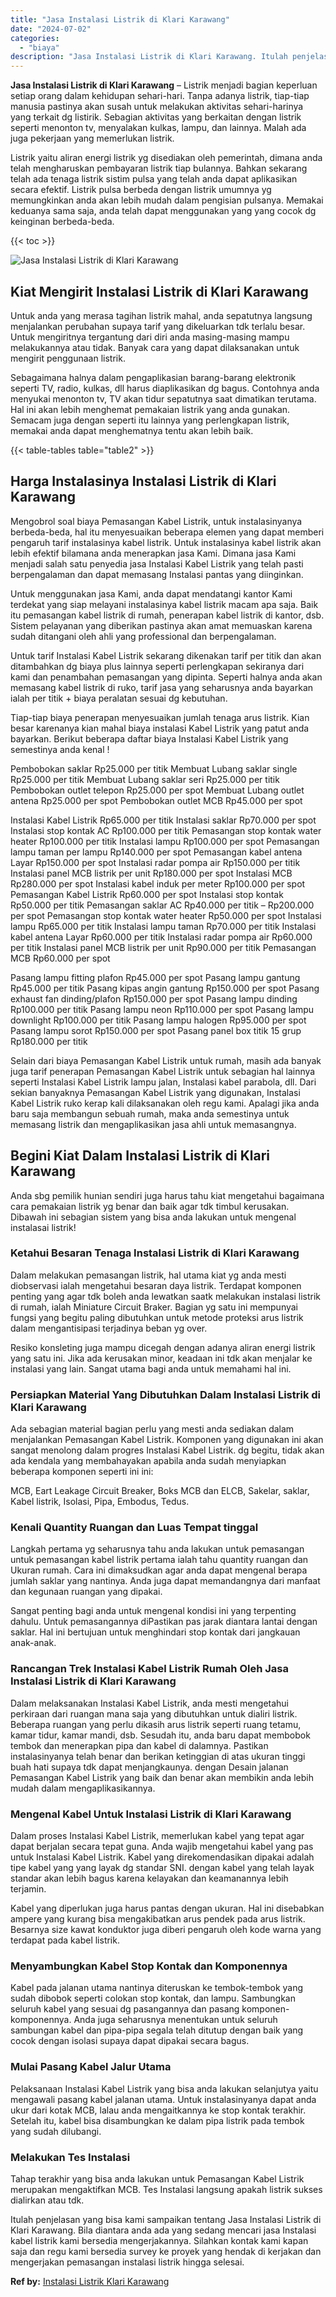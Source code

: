 ```yaml
---
title: "Jasa Instalasi Listrik di Klari Karawang"
date: "2024-07-02"
categories: 
  - "biaya"
description: "Jasa Instalasi Listrik di Klari Karawang. Itulah penjelasan yang bisa kami sampaikan tentang Jasa Instalasi Listrik di Klari Karawang. Bila diantara anda ada..."
---
```


**Jasa Instalasi Listrik di Klari Karawang** – Listrik menjadi bagian keperluan setiap orang dalam kehidupan sehari-hari. Tanpa adanya listrik, tiap-tiap manusia pastinya akan susah untuk melakukan aktivitas sehari-harinya yang terkait dg listirik. Sebagian aktivitas yang berkaitan dengan listrik seperti menonton tv, menyalakan kulkas, lampu, dan lainnya. Malah ada juga pekerjaan yang memerlukan listrik.

Listrik yaitu aliran energi listrik yg disediakan oleh pemerintah, dimana anda telah mengharuskan pembayaran listrik tiap bulannya. Bahkan sekarang telah ada tenaga listrik sistim pulsa yang telah anda dapat aplikasikan secara efektif. Listrik pulsa berbeda dengan listrik umumnya yg memungkinkan anda akan lebih mudah dalam pengisian pulsanya. Memakai keduanya sama saja, anda telah dapat menggunakan yang yang cocok dg keinginan berbeda-beda.

{{< toc >}}

![Jasa Instalasi Listrik di Klari Karawang](/images/instalasi-listrik-murah04.png)

## Kiat Mengirit Instalasi Listrik di Klari Karawang

Untuk anda yang merasa tagihan listrik mahal, anda sepatutnya langsung menjalankan perubahan supaya tarif yang dikeluarkan tdk terlalu besar. Untuk mengiritnya tergantung dari diri anda masing-masing mampu melakukannya atau tidak. Banyak cara yang dapat dilaksanakan untuk mengirit penggunaan listrik.

Sebagaimana halnya dalam pengaplikasian barang-barang elektronik seperti TV, radio, kulkas, dll harus diaplikasikan dg bagus. Contohnya anda menyukai menonton tv, TV akan tidur sepatutnya saat dimatikan terutama. Hal ini akan lebih menghemat pemakaian listrik yang anda gunakan. Semacam juga dengan seperti itu lainnya yang perlengkapan listrik, memakai anda dapat menghematnya tentu akan lebih baik.

{{< table-tables table="table2" >}}

## Harga Instalasinya Instalasi Listrik di Klari Karawang

Mengobrol soal biaya Pemasangan Kabel Listrik, untuk instalasinyanya berbeda-beda, hal itu menyesuaikan beberapa elemen yang dapat memberi pengaruh tarif instalasinya kabel listrik. Untuk instalasinya kabel listrik akan lebih efektif bilamana anda menerapkan jasa Kami. Dimana jasa Kami menjadi salah satu penyedia jasa Instalasi Kabel Listrik yang telah pasti berpengalaman dan dapat memasang Instalasi pantas yang diinginkan.

Untuk menggunakan jasa Kami, anda dapat mendatangi kantor Kami terdekat yang siap melayani instalasinya kabel listrik macam apa saja. Baik itu pemasangan kabel listrik di rumah, penerapan kabel listrik di kantor, dsb. Sistem pelayanan yang diberikan pastinya akan amat memuaskan karena sudah ditangani oleh ahli yang professional dan berpengalaman.

Untuk tarif Instalasi Kabel Listrik sekarang dikenakan tarif per titik dan akan ditambahkan dg biaya plus lainnya seperti perlengkapan sekiranya dari kami dan penambahan pemasangan yang dipinta. Seperti halnya anda akan memasang kabel listrik di ruko, tarif jasa yang seharusnya anda bayarkan ialah per titik + biaya peralatan sesuai dg kebutuhan.

Tiap-tiap biaya penerapan menyesuaikan jumlah tenaga arus listrik. Kian besar karenanya kian mahal biaya instalasi Kabel Listrik yang patut anda bayarkan. Berikut beberapa daftar biaya Instalasi Kabel Listrik yang semestinya anda kenal !

Pembobokan saklar Rp25.000 per titik Membuat Lubang saklar single Rp25.000 per titik Membuat Lubang saklar seri Rp25.000 per titik Pembobokan outlet telepon Rp25.000 per spot Membuat Lubang outlet antena Rp25.000 per spot Pembobokan outlet MCB Rp45.000 per spot

Instalasi Kabel Listrik Rp65.000 per titik Instalasi saklar Rp70.000 per spot Instalasi stop kontak AC Rp100.000 per titik Pemasangan stop kontak water heater Rp100.000 per titik Instalasi lampu Rp100.000 per spot Pemasangan lampu taman per lampu Rp140.000 per spot Pemasangan kabel antena Layar Rp150.000 per spot Instalasi radar pompa air Rp150.000 per titik Instalasi panel MCB listrik per unit Rp180.000 per spot Instalasi MCB Rp280.000 per spot Instalasi kabel induk per meter Rp100.000 per spot Pemasangan Kabel Listrik Rp60.000 per spot Instalasi stop kontak Rp50.000 per titik Pemasangan saklar AC Rp40.000 per titik – Rp200.000 per spot Pemasangan stop kontak water heater Rp50.000 per spot Instalasi lampu Rp65.000 per titik Instalasi lampu taman Rp70.000 per titik Instalasi kabel antena Layar Rp60.000 per titik Instalasi radar pompa air Rp60.000 per titik Instalasi panel MCB listrik per unit Rp90.000 per titik Pemasangan MCB Rp60.000 per spot

Pasang lampu fitting plafon Rp45.000 per spot Pasang lampu gantung Rp45.000 per titik Pasang kipas angin gantung Rp150.000 per spot Pasang exhaust fan dinding/plafon Rp150.000 per spot Pasang lampu dinding Rp100.000 per titik Pasang lampu neon Rp110.000 per spot Pasang lampu downlight Rp100.000 per titik Pasang lampu halogen Rp95.000 per spot Pasang lampu sorot Rp150.000 per spot Pasang panel box titik 15 grup Rp180.000 per titik

Selain dari biaya Pemasangan Kabel Listrik untuk rumah, masih ada banyak juga tarif penerapan Pemasangan Kabel Listrik untuk sebagian hal lainnya seperti Instalasi Kabel Listrik lampu jalan, Instalasi kabel parabola, dll. Dari sekian banyaknya Pemasangan Kabel Listrik yang digunakan, Instalasi Kabel Listrik ruko kerap kali dilaksanakan oleh regu kami. Apalagi jika anda baru saja membangun sebuah rumah, maka anda semestinya untuk memasang listrik dan mengaplikasikan jasa ahli untuk memasangnya.

## Begini Kiat Dalam Instalasi Listrik di Klari Karawang


Anda sbg pemilik hunian sendiri juga harus tahu kiat mengetahui bagaimana cara pemakaian listrik yg benar dan baik agar tdk timbul kerusakan. Dibawah ini sebagian sistem yang bisa anda lakukan untuk mengenal instalasai listrik!

### Ketahui Besaran Tenaga Instalasi Listrik di Klari Karawang

Dalam melakukan pemasangan listrik, hal utama kiat yg anda mesti diobservasi ialah mengetahui besaran daya listrik. Terdapat komponen penting yang agar tdk boleh anda lewatkan saatk melakukan instalasi listrik di rumah, ialah Miniature Circuit Braker. Bagian yg satu ini mempunyai fungsi yang begitu paling dibutuhkan untuk metode proteksi arus listrik dalam mengantisipasi terjadinya beban yg over.

Resiko konsleting juga mampu dicegah dengan adanya aliran energi listrik yang satu ini. Jika ada kerusakan minor, keadaan ini tdk akan menjalar ke instalasi yang lain. Sangat utama bagi anda untuk memahami hal ini.

### Persiapkan Material Yang Dibutuhkan Dalam Instalasi Listrik di Klari Karawang

Ada sebagian material bagian perlu yang mesti anda sediakan dalam menjalankan Pemasangan Kabel Listrik. Komponen yang digunakan ini akan sangat menolong dalam progres Instalasi Kabel Listrik. dg begitu, tidak akan ada kendala yang membahayakan apabila anda sudah menyiapkan beberapa komponen seperti ini ini:

MCB, Eart Leakage Circuit Breaker, Boks MCB dan ELCB, Sakelar, saklar, Kabel listrik, Isolasi, Pipa, Embodus, Tedus.

### Kenali Quantity Ruangan dan Luas Tempat tinggal

Langkah pertama yg seharusnya tahu anda lakukan untuk pemasangan untuk pemasangan kabel listrik pertama ialah tahu quantity ruangan dan Ukuran rumah. Cara ini dimaksudkan agar anda dapat mengenal berapa jumlah saklar yang nantinya. Anda juga dapat memandangnya dari manfaat dan kegunaan ruangan yang dipakai.

Sangat penting bagi anda untuk mengenal kondisi ini yang terpenting dahulu. Untuk pemasangannya diPastikan pas jarak diantara lantai dengan saklar. Hal ini bertujuan untuk menghindari stop kontak dari jangkauan anak-anak.

### Rancangan Trek Instalasi Kabel Listrik Rumah Oleh Jasa Instalasi Listrik di Klari Karawang

Dalam melaksanakan Instalasi Kabel Listrik, anda mesti mengetahui perkiraan dari ruangan mana saja yang dibutuhkan untuk dialiri listrik. Beberapa ruangan yang perlu dikasih arus listrik seperti ruang tetamu, kamar tidur, kamar mandi, dsb. Sesudah itu, anda baru dapat membobok tembok dan menerapkan pipa dan kabel di dalamnya. Pastikan instalasinyanya telah benar dan berikan ketinggian di atas ukuran tinggi buah hati supaya tdk dapat menjangkaunya. dengan Desain jalanan Pemasangan Kabel Listrik yang baik dan benar akan membikin anda lebih mudah dalam mengaplikasikannya.

### Mengenal Kabel Untuk Instalasi Listrik di Klari Karawang

Dalam proses Instalasi Kabel Listrik, memerlukan kabel yang tepat agar dapat berjalan secara tepat guna. Anda wajib mengetahui kabel yang pas untuk Instalasi Kabel Listrik. Kabel yang direkomendasikan dipakai adalah tipe kabel yang yang layak dg standar SNI. dengan kabel yang telah layak standar akan lebih bagus karena kelayakan dan keamanannya lebih terjamin.

Kabel yang diperlukan juga harus pantas dengan ukuran. Hal ini disebabkan ampere yang kurang bisa mengakibatkan arus pendek pada arus listrik. Besarnya size kawat konduktor juga diberi pengaruh oleh kode warna yang terdapat pada kabel listrik.

### Menyambungkan Kabel Stop Kontak dan Komponennya

Kabel pada jalanan utama nantinya diteruskan ke tembok-tembok yang sudah dibobok seperti colokan stop kontak, dan lampu. Sambungkan seluruh kabel yang sesuai dg pasangannya dan pasang komponen-komponennya. Anda juga seharusnya menentukan untuk seluruh sambungan kabel dan pipa-pipa segala telah ditutup dengan baik yang cocok dengan isolasi supaya dapat dipakai secara bagus.

### Mulai Pasang Kabel Jalur Utama

Pelaksanaan Instalasi Kabel Listrik yang bisa anda lakukan selanjutya yaitu mengawali pasang kabel jalanan utama. Untuk instalasinyanya dapat anda ukur dari kotak MCB, lalau anda mengaitkannya ke stop kontak terakhir. Setelah itu, kabel bisa disambungkan ke dalam pipa listrik pada tembok yang sudah dilubangi.

### Melakukan Tes Instalasi

Tahap terakhir yang bisa anda lakukan untuk Pemasangan Kabel Listrik merupakan mengaktifkan MCB. Tes Instalasi langsung apakah listrik sukses dialirkan atau tdk.

Itulah penjelasan yang bisa kami sampaikan tentang Jasa Instalasi Listrik di Klari Karawang. Bila diantara anda ada yang sedang mencari jasa Instalasi kabel listrik kami bersedia mengerjakannya. Silahkan kontak kami kapan saja dan regu kami bersedia survey ke proyek yang hendak di kerjakan dan mengerjakan pemasangan instalasi listrik hingga selesai.

**Ref by:** [Instalasi Listrik Klari Karawang](https://id.wikipedia.org/wiki/Instalasi)
